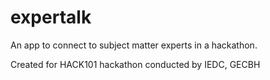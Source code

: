 # expertalk

An app to connect to subject matter experts in a hackathon.

Created for HACK101 hackathon conducted by IEDC, GECBH
